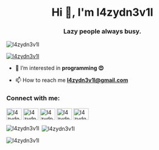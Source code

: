 <h1 align="center">Hi 👋, I'm l4zydn3v1l</h1>
<h3 align="center">Lazy people always busy.</h3>

<p align="left"> <img src="https://komarev.com/ghpvc/?username=l4zydn3v1l&label=Profile%20views&color=0e75b6&style=flat" alt="l4zydn3v1l" /> </p>

<p align="left"> <a href="https://github.com/ryo-ma/github-profile-trophy"><img src="https://github-profile-trophy.vercel.app/?username=l4zydn3v1l" alt="l4zydn3v1l" /></a> </p>

- 👀 I’m interested in **programming 😍**

- 📫 How to reach me **l4zydn3v1l@gmail.com**

<h3 align="left">Connect with me:</h3>
<p align="left">
<a href="https://twitter.com/l4zydn3v1l" target="blank"><img align="center" src="https://raw.githubusercontent.com/rahuldkjain/github-profile-readme-generator/master/src/images/icons/Social/twitter.svg" alt="l4zydn3v1l" height="30" width="40" /></a>
<a href="https://linkedin.com/in/l4zydn3v1l" target="blank"><img align="center" src="https://raw.githubusercontent.com/rahuldkjain/github-profile-readme-generator/master/src/images/icons/Social/linked-in-alt.svg" alt="l4zydn3v1l" height="30" width="40" /></a>
<a href="https://fb.com/l4zydn3v1l" target="blank"><img align="center" src="https://raw.githubusercontent.com/rahuldkjain/github-profile-readme-generator/master/src/images/icons/Social/facebook.svg" alt="l4zydn3v1l" height="30" width="40" /></a>
<a href="https://instagram.com/l4zydn3v1l" target="blank"><img align="center" src="https://raw.githubusercontent.com/rahuldkjain/github-profile-readme-generator/master/src/images/icons/Social/instagram.svg" alt="l4zydn3v1l" height="30" width="40" /></a>
<a href="https://www.youtube.com/c/l4zydn3v1l" target="blank"><img align="center" src="https://raw.githubusercontent.com/rahuldkjain/github-profile-readme-generator/master/src/images/icons/Social/youtube.svg" alt="l4zydn3v1l" height="30" width="40" /></a>
</p>

<p><img align="left" src="https://github-readme-stats.vercel.app/api/top-langs?username=l4zydn3v1l&show_icons=true&locale=en&layout=compact" alt="l4zydn3v1l" /></p>

<p>&nbsp;<img align="center" src="https://github-readme-stats.vercel.app/api?username=l4zydn3v1l&show_icons=true&locale=en" alt="l4zydn3v1l" /></p>

<p><img align="center" src="https://github-readme-streak-stats.herokuapp.com/?user=l4zydn3v1l&" alt="l4zydn3v1l" /></p>
